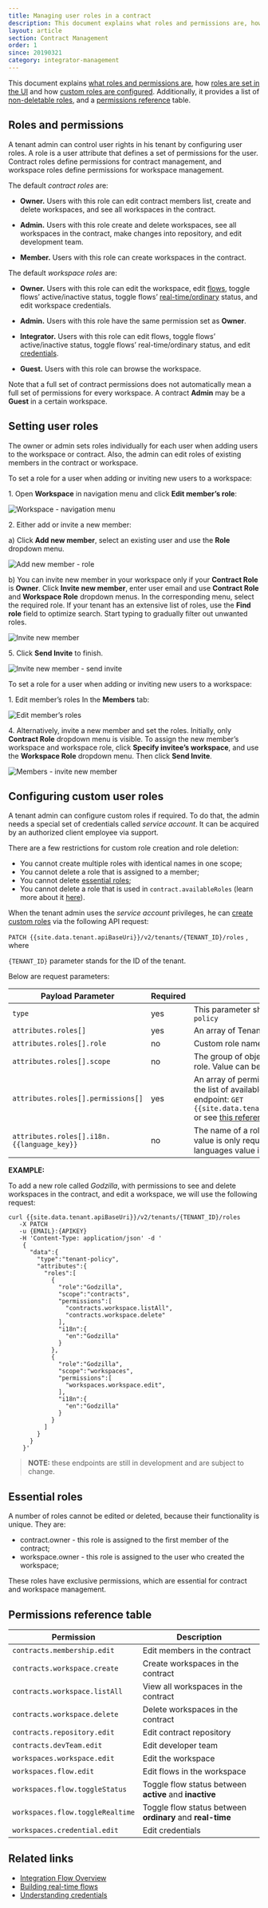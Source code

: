 ```yaml
---
title: Managing user roles in a contract
description: This document explains what roles and permissions are, how roles are set in the UI and how custom roles are configured.
layout: article
section: Contract Management
order: 1
since: 20190321
category: integrator-management
---
```


This document explains [what roles and permissions are](#roles-and-permissions),
how [roles are set in the UI](#setting-user-roles) and how [custom roles are
configured](#configuring-custom-user-roles). Additionally, it provides a list of [non-deletable roles](#essential-roles), and a [permissions reference](#permissions-reference-table) table.

## Roles and permissions

A tenant admin can
control user rights in his tenant by configuring user roles. A role is a user
attribute that defines a set of permissions for the user. Contract roles define
permissions for contract management, and workspace roles define permissions for
workspace management.

The default *contract roles* are:

-   **Owner.** Users with this role can edit contract members list, create and
    delete workspaces, and see all workspaces in the contract.

-   **Admin.** Users with this role create and
    delete workspaces, see all workspaces in the contract, make changes into
    repository, and edit development team.

-   **Member.** Users with this role can create workspaces in the contract.

The default *workspace roles* are:

-   **Owner.** Users with this role can edit the workspace, edit
    [flows](/getting-started/integration-flow),
    toggle flows’ active/inactive status, toggle flows’
    [real-time/ordinary](realtime-flows)
    status, and edit workspace credentials.

-   **Admin.** Users with this role have the same permission set as **Owner**.

-   **Integrator.** Users with this role can edit flows, toggle flows’
    active/inactive status, toggle flows’ real-time/ordinary status, and edit
    [credentials](/getting-started/credential).

-   **Guest.** Users with this role can browse the workspace.

Note that a full set of contract permissions does not automatically mean a full
set of permissions for every workspace. A contract **Admin** may be a **Guest**
in a certain workspace.

## Setting user roles

The owner or admin sets roles individually for each user when adding users to
the workspace or contract. Also, the admin can edit roles of existing members in
the contract or workspace.

To set a role for a user when adding or inviting new users to a workspace:

1\.  Open **Workspace** in navigation menu  and click **Edit member’s role**:

![Workspace - navigation menu](/assets/img/tenant-management-guide/managing-user-roles-in-a-tenant/setting-user-roles-01.png)

2\.  Either add or invite a new member:

  a)  Click **Add new member**, select an existing user and use the **Role** dropdown menu.

![Add new member - role](/assets/img/tenant-management-guide/managing-user-roles-in-a-tenant/setting-user-roles-02.png)

  b)  You can invite new member in your workspace only if your **Contract Role** is **Owner**. Click **Invite new member**, enter user email and use **Contract Role** and **Workspace Role** dropdown menus. In the corresponding menu, select the required role. If your tenant has an extensive list of roles, use the **Find role** field to optimize search. Start typing to gradually filter out unwanted roles.

![Invite new member](/assets/img/tenant-management-guide/managing-user-roles-in-a-tenant/setting-user-roles-03.png)

5\.  Click **Send Invite** to finish.

![Invite new member - send invite](/assets/img/tenant-management-guide/managing-user-roles-in-a-tenant/setting-user-roles-04.png)

To set a role for a user when adding or inviting new users to a workspace:

1\.  Edit member’s roles In the **Members** tab:

![Edit member’s roles](/assets/img/tenant-management-guide/managing-user-roles-in-a-tenant/setting-user-roles-05.png)

4\.  Alternatively, invite a new member and set the roles. Initially, only **Contract Role** dropdown menu is visible. To assign the new member’s workspace and workspace role, click **Specify invitee’s workspace**, and use the **Workspace Role** dropdown menu. Then click **Send Invite**.

![Members - invite new member](/assets/img/tenant-management-guide/managing-user-roles-in-a-tenant/setting-user-roles-06.png)

## Configuring custom user roles

A tenant admin can configure custom roles if required. To do that, the admin
needs a special set of credentials called *service account*. It can be acquired
by an authorized client employee via support.

There are a few restrictions for custom role creation and role deletion:

- You cannot create multiple roles with identical names in one scope;
- You cannot delete a role that is assigned to a member;
- You cannot delete [essential roles](#essential-roles);
- You cannot delete a role that is used in `contract.availableRoles` (learn more about it [here]({{site.data.tenant.apiBaseUri}}/docs/v2/#create-a-contract)).


When the tenant admin uses the *service account* privileges, he can [create
custom roles]({{site.data.tenant.apiBaseUri}}/docs/v2/#update-tenant's-roles) via the
following API request:

`PATCH {{site.data.tenant.apiBaseUri}}/v2/tenants/{TENANT_ID}/roles` , where

`{TENANT_ID}` parameter stands for the ID of the tenant.

Below are request parameters:

| **Payload Parameter**                            | **Required** | **Description**                                                                                                                                                                                                 |
|------------------------------------------|--------------|-----------------------------------------------------------------------------------------------------------------------------------------------------------------------------------------------------------------|
| `type`                                     | yes          | This parameter should have the value: `tenant-policy`                                                                                                                                                         |
| `attributes.roles[]`                       | yes          | An array of Tenant’s roles. It can be empty.                                                                                                                                                                    |
| `attributes.roles[].role`                  | no           | Custom role name                                                                                                                                                                                                |
| `attributes.roles[].scope`                 | no           | The group of objects, which is affected by this role. Value can be: `contracts` or `workspaces`.                                                                                                            |
| `attributes.roles[].permissions[]`         | yes          | An array of permissions. It can be empty. To get the list of available permissions execute the endpoint: `GET {{site.data.tenant.apiBaseUri}}/v2/permissions` or see [this reference table](#permissions-reference-table). |
| `attributes.roles[].i18n.{{language_key}}` | no           | The name of a role in different languages. The value is only required for `en` key. For other languages value is optional.                                                                                  |

**EXAMPLE:**

To add a new role called *Godzilla*, with permissions to see and delete
workspaces in the contract, and edit a workspace, we will use the following
request:

```
curl {{site.data.tenant.apiBaseUri}}/v2/tenants/{TENANT_ID}/roles
   -X PATCH
   -u {EMAIL}:{APIKEY}
   -H 'Content-Type: application/json' -d '
    {
      "data":{
        "type":"tenant-policy",
        "attributes":{
          "roles":[
            {
              "role":"Godzilla",
              "scope":"contracts",
              "permissions":[
                "contracts.workspace.listAll",
                "contracts.workspace.delete"
              ],
              "i18n":{
                "en":"Godzilla"
              }
            },
            {
              "role":"Godzilla",
              "scope":"workspaces",
              "permissions":[
                "workspaces.workspace.edit",               
              ],
              "i18n":{
                "en":"Godzilla"
              }
            }
          ]
        }
      }
    }'
```

 >**NOTE:** these endpoints are still in development and are subject to change.

## Essential roles

A number of roles cannot be edited or deleted, because their functionality is unique. They are:

- contract.owner - this role is assigned to the first member of the contract;
- workspace.owner - this role is assigned to the user who created the workspace;

These roles have exclusive permissions, which are essential for contract and workspace management.    

## Permissions reference table


| **Permission**                 | **Description**                                             |
|--------------------------------|-------------------------------------------------------------|
| `contracts.membership.edit`      | Edit members in the contract                                |
| `contracts.workspace.create `    | Create workspaces in the contract                           |
| `contracts.workspace.listAll`    | View all workspaces in the contract                         |
| `contracts.workspace.delete`     | Delete workspaces in the contract                           |
| `contracts.repository.edit `     | Edit contract repository                                    |
| `contracts.devTeam.edit  `       | Edit developer team                                         |
| `workspaces.workspace.edit`      | Edit the workspace                                          |
| `workspaces.flow.edit`           | Edit flows in the workspace                                 |
| `workspaces.flow.toggleStatus`   | Toggle flow status between **active** and **inactive**    |
| `workspaces.flow.toggleRealtime` | Toggle flow status between **ordinary** and **real-time** |
| `workspaces.credential.edit `    | Edit credentials                                            |

## Related links

- [Integration Flow Overview](/getting-started/integration-flow)
- [Building real-time flows](realtime-flows)
- [Understanding credentials](/getting-started/credential)
